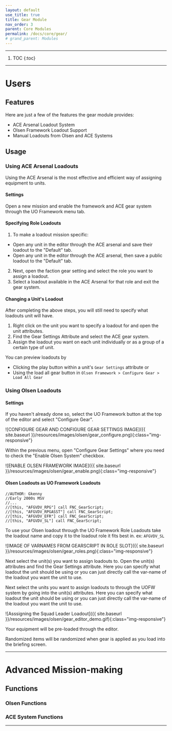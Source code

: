 ```yaml
---
layout: default
use_title: true
title: Gear Module
nav_order: 3
parent: Core Modules
permalink: /docs/core/gear/
# grand_parent: Modules
---
```


---

1. TOC
{:toc}

---

# Users

## Features

Here are just a few of the features the gear module provides:
- ACE Arsenal Loadout System
- Olsen Framework Loadout Support
- Manual Loadouts from Olsen and ACE Systems

## Usage

### Using ACE Arsenal Loadouts

Using the ACE Arsenal is the most effective and efficient way of assigning equipment to units.

#### Settings

Open a new mission and enable the framework and ACE gear system through the UO Framework menu tab.

#### Specifying Role Loadouts

1. To make a loadout mission specific:
 - Open any unit in the editor through the ACE arsenal and save their loadout to the "Default" tab.
 - Open any unit in the editor through the ACE arsenal, then save a public loadout to the "Default" tab.
2. Next, open the faction gear setting and select the role you want to assign a loadout.
3. Select a loadout available in the ACE Arsenal for that role and exit the gear system.

#### Changing a Unit's Loadout

After completing the above steps, you will still need to specify what loadouts unit will have.

1. Right click on the unit you want to specify a loadout for and open the unit attributes.
2. Find the Gear Settings Attribute and select the ACE gear system.
3. Assign the loadout you want on each unit individually or as a group of a certain type of unit.

You can preview loadouts by 
* Clicking the play button within a unit's ``Gear Settings`` attribute or
* Using the load all gear button in ``Olsen Framework > Configure Gear > Load All Gear``

<!-- ### Using ACE Presets

### Settings -->


### Using Olsen Loadouts

#### Settings

If you haven't already done so, select the UO Framework button at the top of the editor and select "Configure Gear".

![CONFIGURE GEAR AND CONFIGURE GEAR SETTINGS IMAGE]({{ site.baseurl }}/resources/images/olsen/gear_configure.png){:class="img-responsive"}

Within the previous menu, open "Configure Gear Settings" where you need to check the "Enable Olsen System" checkbox.

![ENABLE OLSEN FRAMEWORK IMAGE]({{ site.baseurl }}/resources/images/olsen/gear_enable.png){:class="img-responsive"}

#### Olsen Loadouts as UO Framework Loadouts

```
//AUTHOR: Gkenny
//Early 2000s MSV
//...
//[this, "AFGVDV_RPG"] call FNC_GearScript;
//[this, "AFGVDV_RPGASST"] call FNC_GearScript;
//[this, "AFGVDV_EFR"] call FNC_GearScript;
//[this, "AFGVDV_SL"] call FNC_GearScript;
```

To use your Olsen loadout through the UO Framework Role Loadouts take the loadout name and copy it to the loadout role it fits best in. ex: ``AFGVDV_SL``

![IMAGE OF VARNAMES FROM GEARSCRIPT IN ROLE SLOT]({{ site.baseurl }}/resources/images/olsen/gear_roles.png){:class="img-responsive"}

Next select the unit(s) you want to assign loadouts to. Open the unit(s) attributes and find the Gear Settings attribute.
Here you can specify what loadout the unit should be using or you can just directly call the var-name of the loadout you want the unit to use.

Next select the units you want to assign loadouts to through the UOFW system by going into the unit(s) attributes. Here you can specify what loadout the unit should be using or you can just directly call the var-name of the loadout you want the unit to use.

![Asssigning the Squad Leader Loadout]({{ site.baseurl }}/resources/images/olsen/gear_editor_demo.gif){:class="img-responsive"}

Your equipment will be pre-loaded through the editor.

Randomized items will be randomized when gear is applied as you load into the briefing screen.

<!-- ### Using Manual Loadouts

#### Manual ACE Loadouts

#### Manual Olsen Loadouts -->

---

# Advanced Mission-making

## Functions

### Olsen Functions

### ACE System Functions

---
